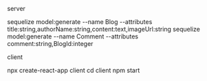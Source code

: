 server

sequelize model:generate --name Blog --attributes title:string,authorName:string,content:text,imageUrl:string
sequelize model:generate --name Comment --attributes comment:string,BlogId:integer



client

npx create-react-app client
cd client
npm start